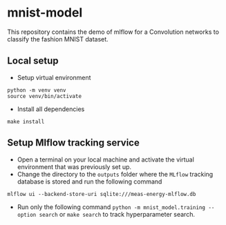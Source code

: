 # mnist-model
This repository contains the demo of mlflow for a Convolution networks to classify the fashion MNIST dataset.


## Local setup 
- Setup virtual environment   
```commandline
python -m venv venv 
source venv/bin/activate 
```
- Install all dependencies 
```commandline
make install
```

## Setup Mlflow tracking service
- Open a terminal on your local machine and activate the virtual environment that was previously set up.
- Change the directory to the `outputs` folder where the `MLflow` tracking database is stored and run the following command
```commandline
mlflow ui --backend-store-uri sqlite:///meas-energy-mlflow.db
```
- Run only the following command `python -m mnist_model.training --option search` or `make search` to track hyperparameter search.





